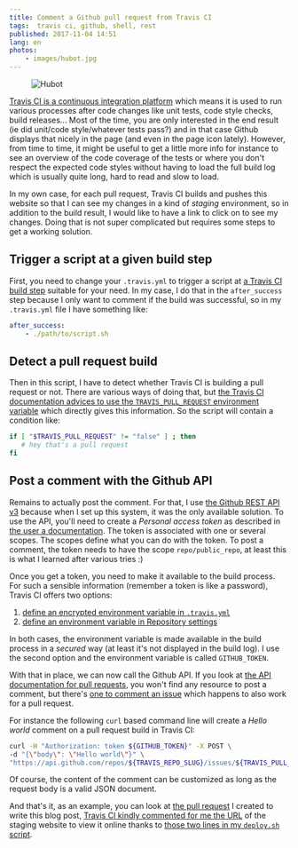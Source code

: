 ```yaml
---
title: Comment a Github pull request from Travis CI
tags:  travis ci, github, shell, rest
published: 2017-11-04 14:51
lang: en
photos:
    - images/hubot.jpg
---
```


<figure class="object-left bordered">
    <img loading="lazy" src="/images/330x/hubot.jpg" alt="Hubot">
</figure>

[Travis CI is a continuous integration
platform](https://docs.travis-ci.com/user/for-beginners/) which means it is used
to run various processes after code changes like unit tests, code style checks,
build releases... Most of the time, you are only interested in the end result
(ie did unit/code style/whatever tests pass?) and in that case Github displays
that nicely in the page (and even in the page icon lately). However, from time
to time, it might be useful to get a little more info for instance to see an
overview of the code coverage of the tests or where you don't respect the
expected code styles without having to load the full build log which is usually
quite long, hard to read and slow to load.

In my own case, for each pull request, Travis CI builds and pushes this website
so that I can see my changes in a kind of *staging* environment, so in addition
to the build result, I would like to have a link to click on to see my changes.
Doing that is not super complicated but requires some steps to get a working
solution.

## Trigger a script at a given build step

First, you need to change your `.travis.yml` to trigger a script at [a Travis CI
build
step](https://docs.travis-ci.com/user/customizing-the-build/#The-Build-Lifecycle)
suitable for your need. In my case, I do that in the `after_success` step
because I only want to comment if the build was successful, so in my
`.travis.yml` file I have something like:

```yml
after_success:
    - ./path/to/script.sh
```

## Detect a pull request build

Then in this script, I have to detect whether Travis CI is building a pull
request or not. There are various ways of doing that, but [the Travis CI
documentation advices to use the `TRAVIS_PULL_REQUEST` environment
variable](https://docs.travis-ci.com/user/pull-requests)
which directly gives this information. So the script will contain a condition
like:

```sh
if [ "$TRAVIS_PULL_REQUEST" != "false" ] ; then
   # hey that's a pull request
fi
```

## Post a comment with the Github API

Remains to actually post the comment. For that, I use [the Github REST API
v3](https://developer.github.com/v3/) because when I set up this system, it was
the only available solution. To use the API, you'll need to create a *Personal
access token* as described in [the user a
documentation](https://help.github.com/articles/creating-a-personal-access-token-for-the-command-line/).
The token is associated with one or several scopes. The scopes define what you
can do with the token. To post a comment, the token needs to have the scope
`repo/public_repo`, at least this is what I learned after various tries :)

Once you get a token, you need to make it available to the build process. For
such a sensible information (remember a token is like a password), Travis CI
offers two options:

1. [define an encrypted environment variable in
   `.travis.yml`](https://docs.travis-ci.com/user/environment-variables#Defining-encrypted-variables-in-.travis.yml)
1. [define an environment variable in Repository
   settings](https://docs.travis-ci.com/user/environment-variables#Defining-Variables-in-Repository-Settings)

In both cases, the environment variable is made available in the build process
in a *secured* way (at least it's not displayed in the build log). I use the
second option and the environment variable is called  `GITHUB_TOKEN`.

With that in place, we can now call the Github API. If you look at [the API
documentation for pull requests](https://developer.github.com/v3/pulls/), you
won't find any resource to post a comment, but there's [one to comment an
issue](https://developer.github.com/v3/issues/comments/#create-a-comment) which
happens to also work for a pull request.

For instance the following `curl` based command line will create a *Hello world*
comment on a pull request build in Travis CI:

```bash
curl -H "Authorization: token ${GITHUB_TOKEN}" -X POST \
-d "{\"body\": \"Hello world\"}" \
"https://api.github.com/repos/${TRAVIS_REPO_SLUG}/issues/${TRAVIS_PULL_REQUEST}/comments"
```

Of course, the content of the comment can be customized as long as the request
body is a valid JSON document.

And that's it, as an example, you can look at [the pull
request](https://github.com/dpobel/damien.pobel.fr/pull/62) I created to write
this blog post, [Travis CI kindly commented for me the
URL](https://github.com/dpobel/damien.pobel.fr/pull/62#issuecomment-341838198)
of the staging website to view it online thanks to [those two lines in my
`deploy.sh`
script](https://github.com/dpobel/damien.pobel.fr/blob/comment_from_travisci/bin/deploy.sh#L9-L10).
